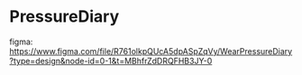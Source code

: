 # PressureDiary

figma: https://www.figma.com/file/R761olkpQUcA5dpASpZqVy/WearPressureDiary?type=design&node-id=0-1&t=MBhfrZdDRQFHB3JY-0
